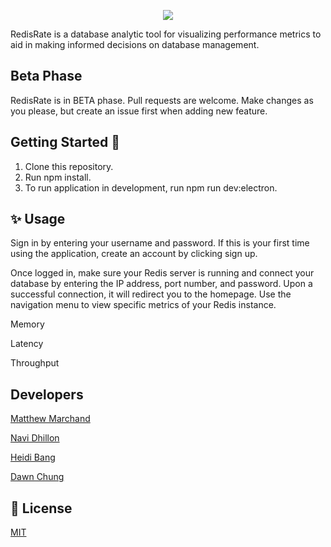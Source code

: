 <p align='center'>
<img src='./src/styles/assets/redisrate1.png' />
</p>

RedisRate is a database analytic tool for visualizing performance metrics to aid in making informed decisions on database management.

## Beta Phase

RedisRate is in BETA phase. Pull requests are welcome. Make changes as you please, but create an issue first when adding new feature.

## Getting Started 🏁

1. Clone this repository.
2. Run npm install.
3. To run application in development, run npm run dev:electron.

## ✨ Usage

<!-- electron packager -->

Sign in by entering your username and password. If this is your first time using the application, create an account by clicking sign up.

Once logged in, make sure your Redis server is running and connect your database by entering the IP address, port number, and password. Upon a successful connection, it will redirect you to the homepage. Use the navigation menu to view specific metrics of your Redis instance.

Memory

Latency

Throughput

## Developers

[Matthew Marchand](https://github.com/m-marchand)

[Navi Dhillon](https://github.com/Super-Programmer-Navi)

[Heidi Bang](https://github.com/heidibang)

[Dawn Chung](https://github.com/dawn-chung27)

## 📝 License

[MIT](https://choosealicense.com/licenses/mit/)
